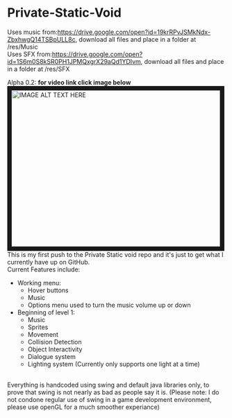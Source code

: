 # Private-Static-Void
Uses music from:https://drive.google.com/open?id=19krRPvJSMkNdx-ZbxhwgQ14TSBpULL8c, download all files and place in a folder at /res/Music<br/>
Uses SFX from:https://drive.google.com/open?id=1S6m0S8kSR0PH1JPMQxgrX29aQd1YDIvm, download all files and place in a folder at  /res/SFX

Alpha 0.2: __for video link click image below__
<br/>
<a href="http://www.youtube.com/watch?feature=player_embedded&v=zxvW89lqmUI
" target="_blank"><img src="http://img.youtube.com/vi/zxvW89lqmUI/0.jpg" 
alt="IMAGE ALT TEXT HERE" width="480" height="360" border="10" /></a>
<br/>
This is my first push to the Private Static void repo and it's just to get what I currently have up on GitHub.<br/>
Current Features include:
* Working menu:
  * Hover buttons
  * Music
  * Options menu used to turn the music volume up or down
* Beginning of level 1:
  * Music
  * Sprites
  * Movement
  * Collision Detection
  * Object Interactivity
  * Dialogue system
  * Lighting system (Currently only supports one light at a time)
<br/>
Everything is handcoded using swing and default java libraries only, to prove that swing is not nearly as bad as people say it is. (Please note: I do not condone regular use of swing in a game development environment, please use openGL for a much smoother experiance)
